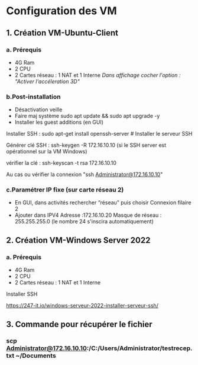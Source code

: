 # Configuration des VM
## 1. Création VM-Ubuntu-Client
### a. Prérequis
- 4G Ram
- 2 CPU
- 2 Cartes réseau : 1 NAT et 1 Interne
_Dans affichage cocher l'option : "Activer l'accéleration 3D"_

### b.Post-installation
- Désactivation veille
- Faire maj système sudo apt update && sudo apt upgrade -y
- Installer les guest additions (en GUI)

Installer SSH : sudo apt-get install openssh-server  # Installer le serveur SSH

Générer clé SSH : ssh-keygen -R 172.16.10.10 (si le SSH server est opérationnel sur la VM Windows)

vérifier la clé : ssh-keyscan -t rsa 172.16.10.10

Au cas ou vérifier la connexion "ssh Administrator@172.16.10.10"

### c.Paramétrer IP fixe (sur carte réseau 2)
- En GUI, dans activités rechercher “réseau” puis choisir Connexion filaire 2
- Ajouter dans IPV4 
Adresse :172.16.10.20
Masque de réseau : 255.255.255.0 (le nombre 24 s'inscira automatiquement)

## 2. Création VM-Windows Server 2022
### a. Prérequis
- 4G Ram
- 2 CPU
- 2 Cartes réseau : 1 NAT et 1 Interne

  
Installer SSH

https://247-it.io/windows-serveur-2022-installer-serveur-ssh/

## 3. Commande pour récupérer le fichier

### **scp Administrator@172.16.10.10:/C:/Users/Administrator/testrecep.txt ~/Documents**



